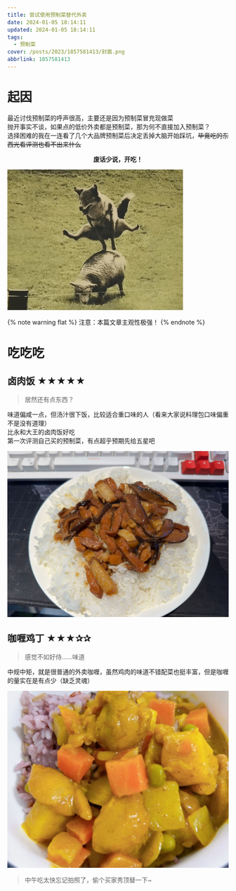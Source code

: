 ```yaml
---
title: 尝试使用预制菜替代外卖
date: 2024-01-05 18:14:11
updated: 2024-01-05 18:14:11
tags:
  - 预制菜
cover: /posts/2023/1857581413/封面.png
abbrlink: 1857581413
---
```



# 起因

最近讨伐预制菜的呼声很高，主要还是因为预制菜冒充现做菜  
抛开事实不谈，如果点的低价外卖都是预制菜，那为何不直接加入预制菜？  
选择困难的我在一连看了几个大品牌预制菜后决定丢掉大脑开始踩坑，~~毕竟吃的东西光看评测也看不出来什么~~

**<center>废话少说，开吃！</center>**

![](../images/表情包/冲.png)

{% note warning flat %}
注意：本篇文章主观性极强！
{% endnote %}

# 吃吃吃

## 卤肉饭 ★★★★★
> 居然还有点东西？

味道偏咸一点，但汤汁很下饭，比较适合重口味的人（看来大家说料理包口味偏重不是没有道理）  
比永和大王的卤肉饭好吃  
第一次评测自己买的预制菜，有点超乎预期先给五星吧  

![](./尝试使用预制菜替代外卖/台式卤肉.png)

## 咖喱鸡丁 ★★★✰✰
> 感觉不如好侍……味道  

中规中矩，就是很普通的外卖咖喱，虽然鸡肉的味道不错配菜也挺丰富，但是咖喱的量实在是有点少（缺乏灵魂）  


![](./尝试使用预制菜替代外卖/咖喱鸡丁.png)
> 中午吃太快忘记拍照了，偷个买家秀顶替一下~
